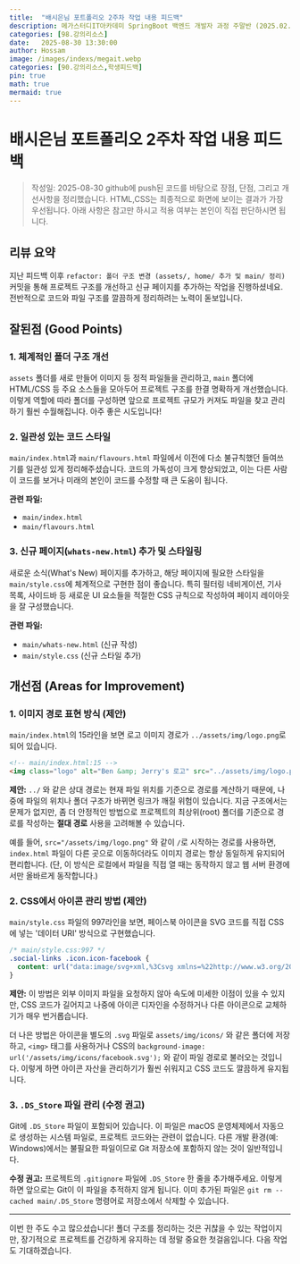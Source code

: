 ```yaml
---
title:  "배시은님 포트폴리오 2주차 작업 내용 피드백"
description: 메가스터디IT아카데미 SpringBoot 백엔드 개발자 과정 주말반 (2025.02.22 ~ 2025.09.13). 배시은님의 포트폴리오 2주차 작업 내용에 대한 피드백
categories: [98.강의리소스]
date:   2025-08-30 13:30:00
author: Hossam
image: /images/indexs/megait.webp
categories: [90.강의리소스,학생피드백]
pin: true
math: true
mermaid: true
---
```


# 배시은님 포트폴리오 2주차 작업 내용 피드백

> 작성일: 2025-08-30
> github에 push된 코드를 바탕으로 장점, 단점, 그리고 개선사항을 정리했습니다.
> HTML,CSS는 최종적으로 화면에 보이는 결과가 가장 우선됩니다. 아래 사항은 참고만 하시고 적용 여부는 본인이 직접 판단하시면 됩니다.

## 리뷰 요약

지난 피드백 이후 `refactor: 폴더 구조 변경 (assets/, home/ 추가 및 main/ 정리)` 커밋을 통해 프로젝트 구조를 개선하고 신규 페이지를 추가하는 작업을 진행하셨네요. 전반적으로 코드와 파일 구조를 깔끔하게 정리하려는 노력이 돋보입니다.

## 잘된점 (Good Points)

### 1. 체계적인 폴더 구조 개선
`assets` 폴더를 새로 만들어 이미지 등 정적 파일들을 관리하고, `main` 폴더에 HTML/CSS 등 주요 소스들을 모아두어 프로젝트 구조를 한결 명확하게 개선했습니다. 이렇게 역할에 따라 폴더를 구성하면 앞으로 프로젝트 규모가 커져도 파일을 찾고 관리하기 훨씬 수월해집니다. 아주 좋은 시도입니다!

### 2. 일관성 있는 코드 스타일
`main/index.html`과 `main/flavours.html` 파일에서 이전에 다소 불규칙했던 들여쓰기를 일관성 있게 정리해주셨습니다. 코드의 가독성이 크게 향상되었고, 이는 다른 사람이 코드를 보거나 미래의 본인이 코드를 수정할 때 큰 도움이 됩니다.

**관련 파일:**
- `main/index.html`
- `main/flavours.html`

### 3. 신규 페이지(`whats-new.html`) 추가 및 스타일링
새로운 소식(What's New) 페이지를 추가하고, 해당 페이지에 필요한 스타일을 `main/style.css`에 체계적으로 구현한 점이 좋습니다. 특히 필터링 네비게이션, 기사 목록, 사이드바 등 새로운 UI 요소들을 적절한 CSS 규칙으로 작성하여 페이지 레이아웃을 잘 구성했습니다.

**관련 파일:**
- `main/whats-new.html` (신규 작성)
- `main/style.css` (신규 스타일 추가)

## 개선점 (Areas for Improvement)

### 1. 이미지 경로 표현 방식 (제안)

`main/index.html`의 15라인을 보면 로고 이미지 경로가 `../assets/img/logo.png`로 되어 있습니다.

```html
<!-- main/index.html:15 -->
<img class="logo" alt="Ben &amp; Jerry's 로고" src="../assets/img/logo.png">
```

**제안:** `../` 와 같은 상대 경로는 현재 파일 위치를 기준으로 경로를 계산하기 때문에, 나중에 파일의 위치나 폴더 구조가 바뀌면 링크가 깨질 위험이 있습니다. 지금 구조에서는 문제가 없지만, 좀 더 안정적인 방법으로 프로젝트의 최상위(root) 폴더를 기준으로 경로를 작성하는 **절대 경로** 사용을 고려해볼 수 있습니다.

예를 들어, `src="/assets/img/logo.png"` 와 같이 `/`로 시작하는 경로를 사용하면, `index.html` 파일이 다른 곳으로 이동하더라도 이미지 경로는 항상 동일하게 유지되어 편리합니다. (단, 이 방식은 로컬에서 파일을 직접 열 때는 동작하지 않고 웹 서버 환경에서만 올바르게 동작합니다.)

### 2. CSS에서 아이콘 관리 방법 (제안)

`main/style.css` 파일의 997라인을 보면, 페이스북 아이콘을 SVG 코드를 직접 CSS에 넣는 '데이터 URI' 방식으로 구현했습니다.

```css
/* main/style.css:997 */
.social-links .icon.icon-facebook {
  content: url("data:image/svg+xml,%3Csvg xmlns=%22http://www.w3.org/2000/svg%22 fill=%22%23002f87%22 width=%22100%25%22 height=%22100%25%22 viewBox=%220 0 9.251 19.128%22%3E%3Cpath d=%22M25.891,36.127H29.17V26.582h2.716l.4-3.14H29.151v-2c0-.912.265-1.523,1.577-1.523h1.683v-2.8A22.339,22.339,0,0,0,29.968,17a3.787,3.787,0,0,0-4.077,4.134v2.309H23.16v3.14h2.731Z%22 transform=%22translate(-23.16 -16.999)%22/%3E%3C/svg%3E");
}
```

**제안:** 이 방법은 외부 이미지 파일을 요청하지 않아 속도에 미세한 이점이 있을 수 있지만, CSS 코드가 길어지고 나중에 아이콘 디자인을 수정하거나 다른 아이콘으로 교체하기가 매우 번거롭습니다.

더 나은 방법은 아이콘을 별도의 `.svg` 파일로 `assets/img/icons/` 와 같은 폴더에 저장하고, `<img>` 태그를 사용하거나 CSS의 `background-image: url('/assets/img/icons/facebook.svg');` 와 같이 파일 경로로 불러오는 것입니다. 이렇게 하면 아이콘 자산을 관리하기가 훨씬 쉬워지고 CSS 코드도 깔끔하게 유지됩니다.

### 3. `.DS_Store` 파일 관리 (수정 권고)

Git에 `.DS_Store` 파일이 포함되어 있습니다. 이 파일은 macOS 운영체제에서 자동으로 생성하는 시스템 파일로, 프로젝트 코드와는 관련이 없습니다. 다른 개발 환경(예: Windows)에서는 불필요한 파일이므로 Git 저장소에 포함하지 않는 것이 일반적입니다.

**수정 권고:** 프로젝트의 `.gitignore` 파일에 `.DS_Store` 한 줄을 추가해주세요. 이렇게 하면 앞으로는 Git이 이 파일을 추적하지 않게 됩니다. 이미 추가된 파일은 `git rm --cached main/.DS_Store` 명령어로 저장소에서 삭제할 수 있습니다.

---
이번 한 주도 수고 많으셨습니다! 폴더 구조를 정리하는 것은 귀찮을 수 있는 작업이지만, 장기적으로 프로젝트를 건강하게 유지하는 데 정말 중요한 첫걸음입니다. 다음 작업도 기대하겠습니다.